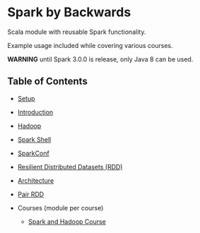 # Spark by Backwards

Scala module with reusable Spark functionality.

Example usage included while covering various courses.

**WARNING** until Spark 3.0.0 is release, only Java 8 can be used.

## Table of Contents

- [Setup](docs/setup.md)

- [Introduction](docs/introduction.md)

- [Hadoop](docs/hadoop.md)

- [Spark Shell](docs/spark-shell.md)

- [SparkConf](docs/spark-conf.md)

- [Resilient Distributed Datasets (RDD)](docs/rdd.md)

- [Architecture](docs/architecture.md)

- [Pair RDD](docs/pair-rdd.md)

- Courses (module per course)
  
  - [Spark and Hadoop Course](courses/spark-and-hadoop/README.md)